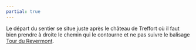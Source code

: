 ```yaml
---
partial: true
---
```


Le départ du sentier se situe juste après le château de Treffort où il faut bien
prendre à droite le chemin qui le contourne et ne pas suivre le balisage
[Tour du Revermont](/tags/grp-tour-du-revermont/).
